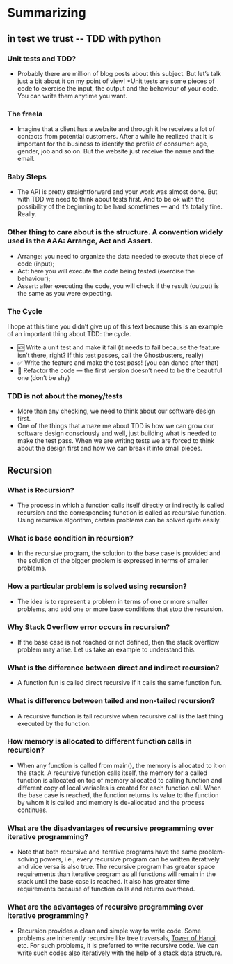 # Summarizing

## in test we trust -- TDD with python

### Unit tests and TDD?
* Probably there are million of blog posts about this subject. But let’s talk just a bit about it on my point of view! 
*Unit tests are some pieces of code to exercise the input, the output and the behaviour of your code. You can write them anytime you want.


### The freela
* Imagine that a client has a website and through it he receives a lot of contacts from potential customers. After a while he realized that it is important for the business to identify the profile of consumer: age, gender, job and so on. But the website just receive the name and the email.


### Baby Steps
* The API is pretty straightforward and your work was almost done. But with TDD we need to think about tests first. And to be ok with the possibility of the beginning to be hard sometimes — and it’s totally fine. Really.


### Other thing to care about is the structure. A convention widely used is the AAA: Arrange, Act and Assert.
* Arrange: you need to organize the data needed to execute that piece of code (input);
* Act: here you will execute the code being tested (exercise the behaviour);
* Assert: after executing the code, you will check if the result (output) is the same as you were expecting.


### The Cycle
I hope at this time you didn’t give up of this text because this is an example of an important thing about TDD: the cycle.
* 🆘 Write a unit test and make it fail (it needs to fail because the feature isn’t there, right? If this test passes, call the Ghostbusters, really)
* ✅ Write the feature and make the test pass! (you can dance after that)
* 🔵 Refactor the code — the first version doesn’t need to be the beautiful one (don’t be shy)


### TDD is not about the money/tests
* More than any checking, we need to think about our software design first.
* One of the things that amaze me about TDD is how we can grow our software design consciously and well, just building what is needed to make the test pass. When we are writing tests we are forced to think about the design first and how we can break it into small pieces.



## Recursion


### What is Recursion? 
* The process in which a function calls itself directly or indirectly is called recursion and the corresponding function is called as recursive function. Using recursive algorithm, certain problems can be solved quite easily.


### What is base condition in recursion? 
* In the recursive program, the solution to the base case is provided and the solution of the bigger problem is expressed in terms of smaller problems. 


### How a particular problem is solved using recursion? 
* The idea is to represent a problem in terms of one or more smaller problems, and add one or more base conditions that stop the recursion.

### Why Stack Overflow error occurs in recursion? 
* If the base case is not reached or not defined, then the stack overflow problem may arise. Let us take an example to understand this.


### What is the difference between direct and indirect recursion? 
* A function fun is called direct recursive if it calls the same function fun.


### What is difference between tailed and non-tailed recursion? 
* A recursive function is tail recursive when recursive call is the last thing executed by the function.


### How memory is allocated to different function calls in recursion? 
* When any function is called from main(), the memory is allocated to it on the stack. A recursive function calls itself, the memory for a called function is allocated on top of memory allocated to calling function and different copy of local variables is created for each function call. When the base case is reached, the function returns its value to the function by whom it is called and memory is de-allocated and the process continues.


### What are the disadvantages of recursive programming over iterative programming? 
* Note that both recursive and iterative programs have the same problem-solving powers, i.e., every recursive program can be written iteratively and vice versa is also true. The recursive program has greater space requirements than iterative program as all functions will remain in the stack until the base case is reached. It also has greater time requirements because of function calls and returns overhead.


### What are the advantages of recursive programming over iterative programming? 
* Recursion provides a clean and simple way to write code. Some problems are inherently recursive like tree traversals, [Tower of Hanoi](https://www.geeksforgeeks.org/c-program-for-tower-of-hanoi/), etc. For such problems, it is preferred to write recursive code. We can write such codes also iteratively with the help of a stack data structure.